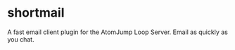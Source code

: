 # shortmail
A fast email client plugin for the AtomJump Loop Server. Email as quickly as you chat. 
